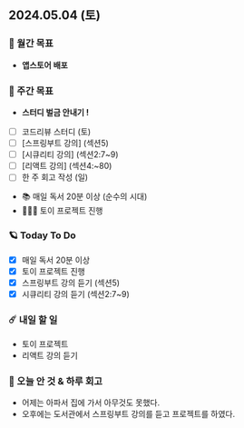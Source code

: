 ## 2024.05.04 (토)

### 🚀 월간 목표

- **앱스토어 배포**
  <br/>

### 💫 주간 목표

- **스터디 벌금 안내기 !**
- [ ] 코드리뷰 스터디 (토)
- [ ] [스프링부트 강의] (섹션5)
- [ ] [시큐리티 강의] (섹션2:7~9)
- [ ] [리액트 강의] (섹션4:~80)
- [ ] 한 주 회고 작성 (일)
- 📚 매일 독서 20분 이상 (순수의 시대)
- 🦹🏻‍♀️ 토이 프로젝트 진행
  <br/>

### 🪐 Today To Do

- [x] 매일 독서 20분 이상
- [x] 토이 프로젝트 진행
- [x] 스프링부트 강의 듣기 (섹션5)
- [x] 시큐리티 강의 듣기 (섹션2:7~9)
  <br/>

### ☄️ 내일 할 일

- 토이 프로젝트
- 리액트 강의 듣기
  <br/>

### 👾 오늘 안 것 & 하루 회고

- 어제는 아파서 집에 가서 아무것도 못했다.
- 오후에는 도서관에서 스프링부트 강의를 듣고 프로젝트를 하였다. 